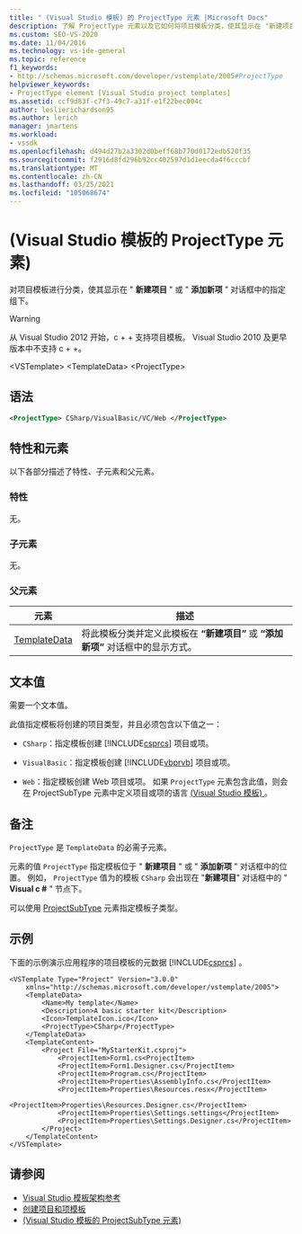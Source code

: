 ```yaml
---
title: " (Visual Studio 模板) 的 ProjectType 元素 |Microsoft Docs"
description: 了解 ProjectType 元素以及它如何将项目模板分类，使其显示在 "新建项目" 或 "添加新项" 对话框中。
ms.custom: SEO-VS-2020
ms.date: 11/04/2016
ms.technology: vs-ide-general
ms.topic: reference
f1_keywords:
- http://schemas.microsoft.com/developer/vstemplate/2005#ProjectType
helpviewer_keywords:
- ProjectType element [Visual Studio project templates]
ms.assetid: ccf9d83f-c7f3-49c7-a31f-e1f22bec004c
author: leslierichardson95
ms.author: lerich
manager: jmartens
ms.workload:
- vssdk
ms.openlocfilehash: d494d27b2a3302d0beff68b770d0172edb520f35
ms.sourcegitcommit: f2916d8fd296b92cc402597d1d1eecda4f6cccbf
ms.translationtype: MT
ms.contentlocale: zh-CN
ms.lasthandoff: 03/25/2021
ms.locfileid: "105068674"
---
```

# <a name="projecttype-element-visual-studio-templates"></a> (Visual Studio 模板的 ProjectType 元素) 
对项目模板进行分类，使其显示在 " **新建项目** " 或 " **添加新项** " 对话框中的指定组下。

> [!WARNING]
> 从 Visual Studio 2012 开始，c + + 支持项目模板。 Visual Studio 2010 及更早版本中不支持 c + +。

 \<VSTemplate> \<TemplateData>
 \<ProjectType>

## <a name="syntax"></a>语法

```xml
<ProjectType> CSharp/VisualBasic/VC/Web </ProjectType>
```

## <a name="attributes-and-elements"></a>特性和元素
 以下各部分描述了特性、子元素和父元素。

### <a name="attributes"></a>特性
 无。

### <a name="child-elements"></a>子元素
 无。

### <a name="parent-elements"></a>父元素

|元素|描述|
|-------------|-----------------|
|[TemplateData](../extensibility/templatedata-element-visual-studio-templates.md)|将此模板分类并定义此模板在 **“新建项目”** 或 **“添加新项”** 对话框中的显示方式。|

## <a name="text-value"></a>文本值
 需要一个文本值。

 此值指定模板将创建的项目类型，并且必须包含以下值之一：

- `CSharp`：指定模板创建 [!INCLUDE[csprcs](../data-tools/includes/csprcs_md.md)] 项目或项。

- `VisualBasic`：指定模板创建 [!INCLUDE[vbprvb](../code-quality/includes/vbprvb_md.md)] 项目或项。

- `Web`：指定模板创建 Web 项目或项。 如果 `ProjectType` 元素包含此值，则会在 ProjectSubType 元素中定义项目或项的语言 [ (Visual Studio 模板) ](../extensibility/projectsubtype-element-visual-studio-templates.md)。

## <a name="remarks"></a>备注
 `ProjectType` 是 `TemplateData` 的必需子元素。

 元素的值 `ProjectType` 指定模板位于 " **新建项目** " 或 " **添加新项** " 对话框中的位置。 例如， `ProjectType` 值为的模板 `CSharp` 会出现在 "**新建项目**" 对话框中的 " **Visual c #** " 节点下。

 可以使用 [ProjectSubType](../extensibility/projectsubtype-element-visual-studio-templates.md) 元素指定模板子类型。

## <a name="example"></a>示例
 下面的示例演示应用程序的项目模板的元数据 [!INCLUDE[csprcs](../data-tools/includes/csprcs_md.md)] 。

```
<VSTemplate Type="Project" Version="3.0.0"
    xmlns="http://schemas.microsoft.com/developer/vstemplate/2005">
    <TemplateData>
        <Name>My template</Name>
        <Description>A basic starter kit</Description>
        <Icon>TemplateIcon.ico</Icon>
        <ProjectType>CSharp</ProjectType>
    </TemplateData>
    <TemplateContent>
        <Project File="MyStarterKit.csproj">
            <ProjectItem>Form1.cs<ProjectItem>
            <ProjectItem>Form1.Designer.cs</ProjectItem>
            <ProjectItem>Program.cs</ProjectItem>
            <ProjectItem>Properties\AssemblyInfo.cs</ProjectItem>
            <ProjectItem>Properties\Resources.resx</ProjectItem>
            <ProjectItem>Properties\Resources.Designer.cs</ProjectItem>
            <ProjectItem>Properties\Settings.settings</ProjectItem>
            <ProjectItem>Properties\Settings.Designer.cs</ProjectItem>
        </Project>
    </TemplateContent>
</VSTemplate>
```

## <a name="see-also"></a>请参阅
- [Visual Studio 模板架构参考](../extensibility/visual-studio-template-schema-reference.md)
- [创建项目和项模板](../ide/creating-project-and-item-templates.md)
- [ (Visual Studio 模板的 ProjectSubType 元素) ](../extensibility/projectsubtype-element-visual-studio-templates.md)
